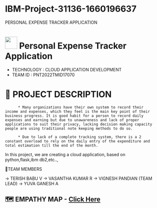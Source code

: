 # IBM-Project-31136-1660196637

PERSONAL EXPENSE TRACKER APPLICATION
#  <img src="https://media.giphy.com/media/SxLBCNyH3WvY63ehho/giphy.gif" width="40px"> Personal Expense Tracker Application

- TECHNOLOGY : CLOUD APPLICATION DEVELOPMENT
- TEAM ID : PNT2022TMID17070

# 📒 PROJECT DESCRIPTION
          * Many organizations have their own system to record their income and expenses, which they feel is the main key point of their business progress. It is good habit for a person to record daily expenses and earning but due to unawareness and lack of proper applications to suit their privacy, lacking decision making capacity people are using traditional note keeping methods to do so. 
          
          * Due to lack of a complete tracking system, there is a 2 constant overload to rely on the daily entry of the expenditure and total estimation till the end of the month.

In this project, we are creating a cloud application, based on python,flask,ibm db2,etc..,


👥TEAM MEMBERS

  ->  TERISH BABU V
  ->  VASANTHA KUMAR R
  ->  VIGNESH PANDIAN (TEAM LEAD)
  ->  YUVA GANESH A

## 🗺️ EMPATHY MAP - [Click Here](https://github.com/IBM-EPBL/IBM-Project-18183-1659680554/blob/main/Ideation%20phase/Empathy%20Map.pdf)
